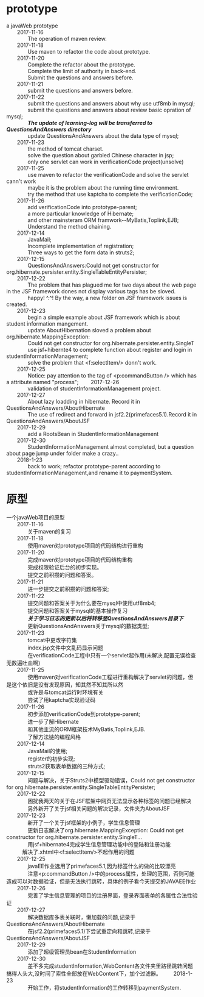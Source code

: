 # prototype  
a javaWeb prototype<br>
&emsp;&emsp;2017-11-16<br>
&emsp;&emsp;&emsp;&emsp;The operation of maven review.<br>
&emsp;&emsp;2017-11-18<br>
&emsp;&emsp;&emsp;&emsp;Use maven to refactor the code about prototype.<br>
&emsp;&emsp;2017-11-20<br>
&emsp;&emsp;&emsp;&emsp;Complete the refactor about the prototype.<br>
&emsp;&emsp;&emsp;&emsp;Complete the limit of authority in back-end.<br>
&emsp;&emsp;&emsp;&emsp;Submit the questions and answers before.<br>
&emsp;&emsp;2017-11-21<br>
&emsp;&emsp;&emsp;&emsp;submit the questions and answers before.<br>
&emsp;&emsp;2017-11-22<br>
&emsp;&emsp;&emsp;&emsp;submit the questions and answers about why use utf8mb in mysql;<br>
&emsp;&emsp;&emsp;&emsp;submit the questions and answers about review basic opration of mysql;<br>
&emsp;&emsp;&emsp;&emsp;***The update of learning-log will be transferred to **QuestionsAndAnswers** directory***<br>
&emsp;&emsp;&emsp;&emsp;update QuestionsAndAnswers about the data type of mysql;<br>
&emsp;&emsp;2017-11-23<br>
&emsp;&emsp;&emsp;&emsp;the method of tomcat charset.<br>
&emsp;&emsp;&emsp;&emsp;solve the question about garbled Chinese character in jsp;<br>
&emsp;&emsp;&emsp;&emsp;only one servlet can work in verificationCode project(unsolve)<br>
&emsp;&emsp;2017-11-25<br>
&emsp;&emsp;&emsp;&emsp;use maven to refactor the verificationCode and solve the servlet cann't work<br>
&emsp;&emsp;&emsp;&emsp;maybe it is the problem about the running time environment. <br>
&emsp;&emsp;&emsp;&emsp;try the method that use kaptcha to complete the verificationCode;<br>
&emsp;&emsp;2017-11-26<br>
&emsp;&emsp;&emsp;&emsp;add verificationCode into prototype-parent;<br>
&emsp;&emsp;&emsp;&emsp;a more particular knowledge of Hibernate;<br>
&emsp;&emsp;&emsp;&emsp;and other mainsteram ORM framwork--MyBatis,Toplink,EJB;<br>
&emsp;&emsp;&emsp;&emsp;Understand the method chaining.<br>
&emsp;&emsp;2017-12-14<br>
&emsp;&emsp;&emsp;&emsp;JavaMail;<br>
&emsp;&emsp;&emsp;&emsp;Incomplete implementation of registration;<br>
&emsp;&emsp;&emsp;&emsp;Three ways to get the form data in struts2;<br>
&emsp;&emsp;2017-12-15<br>
&emsp;&emsp;&emsp;&emsp;QuestionsAndAnswers:Could not get constructor for org.hibernate.persister.entity.SingleTableEntityPersister;<br>
&emsp;&emsp;2017-12-22<br>
&emsp;&emsp;&emsp;&emsp;The problem that has plagued me for two days about the web page in the JSF framework dones not display various tags has be sloved.
&emsp;&emsp;&emsp;&emsp;happy! ^.^! By the way, a new folder on JSF framework issues is created. <br>
&emsp;&emsp;2017-12-23<br>
&emsp;&emsp;&emsp;&emsp;begin a simple example about JSF framework which is about student information mangement.<br>
&emsp;&emsp;&emsp;&emsp;update AboutHibernation sloved a problem about org.hibernate.MappingException: <br>
&emsp;&emsp;&emsp;&emsp;Could not get constructor for org.hibernate.persister.entity.SingleT
&emsp;&emsp;&emsp;&emsp;use jsf+hibernte4 to complete function about register and login in studentInformationManagement;<br>
&emsp;&emsp;&emsp;&emsp;solve the problem that <f:selectItem/> donn't work.<br>
&emsp;&emsp;2017-12-25<br>
&emsp;&emsp;&emsp;&emsp;Notice: pay attention to the tag of <p:commandButton /> which has a attribute named "process";
&emsp;&emsp;2017-12-26<br>
&emsp;&emsp;&emsp;&emsp;validation of studentInformationManagement project.<br>
&emsp;&emsp;2017-12-27<br>
&emsp;&emsp;&emsp;&emsp;About lazy loadding in hibernate. Record it in QuestionsAndAnswers/AboutHibernate<br>
&emsp;&emsp;&emsp;&emsp;The use of redirect and forward in jsf2.2(primefaces5.1).Record it in QuestionsAndAnswers/AboutJSF<br>
&emsp;&emsp;2017-12-29<br>
&emsp;&emsp;&emsp;&emsp;add a RootsBean in StudentInformationManagement<br>
&emsp;&emsp;2017-12-30<br>
&emsp;&emsp;&emsp;&emsp;StudentInformationManagement almost completed, but a question about page jump under folder make a crazy..<br>
&emsp;&emsp;2018-1-23<br>
&emsp;&emsp;&emsp;&emsp;back to work; refactor prototype-parent according to studentInformationManagement,and rename it to paymentSystem.<br>
# 原型  
一个javaWeb项目的原型<br>
&emsp;&emsp;2017-11-16<br>
&emsp;&emsp;&emsp;&emsp;关于maven的复习<br>
&emsp;&emsp;2017-11-18<br>
&emsp;&emsp;&emsp;&emsp;使用maven对prototype项目的代码结构进行重构<br>
&emsp;&emsp;2017-11-20<br>
&emsp;&emsp;&emsp;&emsp;完成maven对prototype项目的代码结构重构<br>
&emsp;&emsp;&emsp;&emsp;完成权限验证后台的初步实现。<br>
&emsp;&emsp;&emsp;&emsp;提交之前积攒的问题和答案。<br>
&emsp;&emsp;2017-11-21<br>
&emsp;&emsp;&emsp;&emsp;进一步提交之前积攒的问题和答案;<br>
&emsp;&emsp;2017-11-22<br>
&emsp;&emsp;&emsp;&emsp;提交问题和答案关于为什么要在mysql中使用utf8mb4;<br>
&emsp;&emsp;&emsp;&emsp;提交问题和答案关于mysql的基本操作复习<br>
&emsp;&emsp;&emsp;&emsp;***关于学习日志的更新以后将转移至QuestionsAndAnswers目录下***<br>
&emsp;&emsp;&emsp;&emsp;更新QuestionsAndAnswers关于mysql的数据类型;<br>
&emsp;&emsp;2017-11-23<br>
&emsp;&emsp;&emsp;&emsp;tomcat中更改字符集<br>
&emsp;&emsp;&emsp;&emsp;index.jsp文件中文乱码显示问题<br>
&emsp;&emsp;&emsp;&emsp;在verificationCode工程中只有一个servlet起作用(未解决,配置无误检查无数遍吐血啊)<br>
&emsp;&emsp;2017-11-25<br>
&emsp;&emsp;&emsp;&emsp;使用maven对verificationCode工程进行重构解决了servlet的问题，但是这个依旧是没有发现原因，知其然不知其所以然<br>
&emsp;&emsp;&emsp;&emsp;或许是与tomcat运行时环境有关<br>
&emsp;&emsp;&emsp;&emsp;尝试了用kaptcha实现验证码<br>
&emsp;&emsp;2017-11-26<br>
&emsp;&emsp;&emsp;&emsp;初步添加verificationCode到prototype-parent;<br>
&emsp;&emsp;&emsp;&emsp;进一步了解Hibernate<br>
&emsp;&emsp;&emsp;&emsp;和其他主流的ORM框架技术MyBatis,Toplink,EJB.<br>
&emsp;&emsp;&emsp;&emsp;了解方法链的编程风格<br>
&emsp;&emsp;2017-12-14<br>
&emsp;&emsp;&emsp;&emsp;JavaMail的使用;<br>
&emsp;&emsp;&emsp;&emsp;register的初步实现;<br>
&emsp;&emsp;&emsp;&emsp;struts2获取表单数据的三种方式;<br>
&emsp;&emsp;2017-12-15<br>
&emsp;&emsp;&emsp;&emsp;问题与解决，关于Struts2中模型驱动错误，Could not get constructor for org.hibernate.persister.entity.SingleTableEntityPersister;<br>
&emsp;&emsp;2017-12-22<br>
&emsp;&emsp;&emsp;&emsp;困扰我两天的关于在JSF框架中网页无法显示各种标签的问题已经解决<br>
&emsp;&emsp;&emsp;&emsp;另外新开了关于jsf相关问题的解决记录，文件夹为AboutJSF<br>
&emsp;&emsp;2017-12-23<br>
&emsp;&emsp;&emsp;&emsp;新开了一个关于jsf框架的小例子，学生信息管理<br>
&emsp;&emsp;&emsp;&emsp;更新日志解决了org.hibernate.MappingException: Could not get constructor for org.hibernate.persister.entity.SingleT...<br>
&emsp;&emsp;&emsp;&emsp;用jsf+hibernate4完成学生信息管理功能中的登陆和注册功能<br>
&emsp;&emsp;&emsp;解决了.xhtml中<f:selectItem/>不起作用的问题<br>
&emsp;&emsp;2017-12-25<br>
&emsp;&emsp;&emsp;&emsp;javaEE作业选用了primefaces5.1,因为标签什么的做的比较漂亮<br>
&emsp;&emsp;&emsp;&emsp;注意<p:commandButton />中的process属性，处理的范围，否则可能造成可以对数据验证，但是无法执行跳转，具体的例子看今天提交的JAVAEE作业<br>
&emsp;&emsp;2017-12-26<br>
&emsp;&emsp;&emsp;&emsp;完善了学生信息管理的项目的注册界面，登录界面表单的各属性合法性验证<br>
&emsp;&emsp;2017-12-27<br>
&emsp;&emsp;&emsp;&emsp;解决数据库多表关联时，懒加载的问题,记录于QuestionsAndAnswers/AboutHibernate<br>
&emsp;&emsp;&emsp;&emsp;在jsf2.2(primefaces5.1)下尝试重定向和跳转,记录于QuestionsAndAnswers/AboutJSF<br>
&emsp;&emsp;2017-12-29<br>
&emsp;&emsp;&emsp;&emsp;添加了超级管理员bean在StudentInformation<br>
&emsp;&emsp;2017-12-30<br>
&emsp;&emsp;&emsp;&emsp;差不多完成studentInformation,WebContent各文件夹里路径跳转问题搞得人头大,没时间了索性全部放在WebContent下，加个过滤器。
&emsp;&emsp;2018-1-23<br>
&emsp;&emsp;&emsp;&emsp;开始工作，将studentInformation的工作转移到paymentSystem.<br>